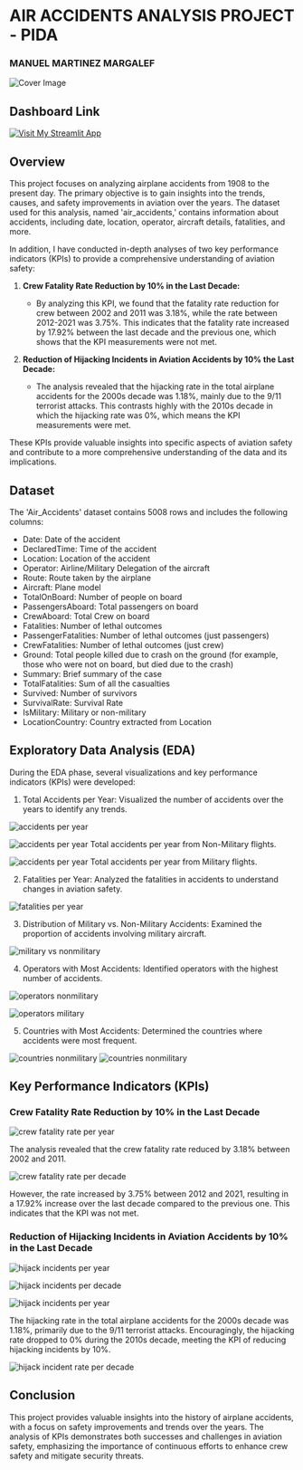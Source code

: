 # AIR ACCIDENTS ANALYSIS PROJECT - PIDA
### MANUEL MARTINEZ MARGALEF

![Cover Image](cover_image.jpg)

## Dashboard Link

[![Visit My Streamlit App](https://miro.medium.com/v2/resize:fit:720/format:webp/1*9Ml5_jx8SPibG0aJ4r7iDw.png)](https://manumartinezm-pida-henry-main-vllnt8.streamlit.app/visualizations_kpi_1)

## Overview
This project focuses on analyzing airplane accidents from 1908 to the present day. The primary objective is to gain insights into the trends, causes, and safety improvements in aviation over the years. The dataset used for this analysis, named 'air_accidents,' contains information about accidents, including date, location, operator, aircraft details, fatalities, and more.

In addition, I have conducted in-depth analyses of two key performance indicators (KPIs) to provide a comprehensive understanding of aviation safety:

1. **Crew Fatality Rate Reduction by 10% in the Last Decade:**
   - By analyzing this KPI, we found that the fatality rate reduction for crew between 2002 and 2011 was 3.18%, while the rate between 2012-2021 was 3.75%. This indicates that the fatality rate increased by 17.92% between the last decade and the previous one, which shows that the KPI measurements were not met.

2. **Reduction of Hijacking Incidents in Aviation Accidents by 10% the Last Decade:**
   - The analysis revealed that the hijacking rate in the total airplane accidents for the 2000s decade was 1.18%, mainly due to the 9/11 terrorist attacks. This contrasts highly with the 2010s decade in which the hijacking rate was 0%, which means the KPI measurements were met.

These KPIs provide valuable insights into specific aspects of aviation safety and contribute to a more comprehensive understanding of the data and its implications.
## Dataset
The 'Air_Accidents' dataset contains 5008 rows and includes the following columns:

* Date: Date of the accident
* DeclaredTime: Time of the accident
* Location: Location of the accident
* Operator: Airline/Military Delegation of the aircraft
* Route: Route taken by the airplane
* Aircraft: Plane model
* TotalOnBoard: Number of people on board
* PassengersAboard: Total passengers on board
* CrewAboard: Total Crew on board
* Fatalities: Number of lethal outcomes
* PassengerFatalities: Number of lethal outcomes (just passengers)
* CrewFatalities: Number of lethal outcomes (just crew)
* Ground: Total people killed due to crash on the ground (for example, those who were not on board, but died due to the crash)
* Summary: Brief summary of the case
* TotalFatalities: Sum of all the casualties
* Survived: Number of survivors
* SurvivalRate: Survival Rate
* IsMilitary: Military or non-military
* LocationCountry: Country extracted from Location

## Exploratory Data Analysis (EDA)
During the EDA phase, several visualizations and key performance indicators (KPIs) were developed:

1) Total Accidents per Year: Visualized the number of accidents over the years to identify any trends.

![accidents per year](images/accidents_per_year.png)

![accidents per year](images/nonmilitary_accidents_per_year.png)
Total accidents per year from Non-Military flights.

![accidents per year](images/military_accidents_per_year.png)
Total accidents per year from Military flights.

2) Fatalities per Year: Analyzed the fatalities in accidents to understand changes in aviation safety.

![fatalities per year](images/fatalities_per_year.png)

3) Distribution of Military vs. Non-Military Accidents: Examined the proportion of accidents involving military aircraft.

![military vs nonmilitary](images/military_vs_nonmilitary_pie.png)

4) Operators with Most Accidents: Identified operators with the highest number of accidents.

![operators nonmilitary](images/top20_accidents_by_operator.png)

![operators military](images/top20_accidents_by_operator_military.png)

5) Countries with Most Accidents: Determined the countries where accidents were most frequent.

![countries nonmilitary](images/top20_countries_most_accidents.png)
![countries nonmilitary](images/top20_countries_most_accidents_military.png)

## Key Performance Indicators (KPIs)
### Crew Fatality Rate Reduction by 10% in the Last Decade

![crew fatality rate per year](images/crew_fatality_rates_per_year.png)

The analysis revealed that the crew fatality rate reduced by 3.18% between 2002 and 2011.

![crew fatality rate per decade](images/crew_fatality_rate_by_decade.png)

However, the rate increased by 3.75% between 2012 and 2021, resulting in a 17.92% increase over the last decade compared to the previous one. This indicates that the KPI was not met.
### Reduction of Hijacking Incidents in Aviation Accidents by 10% in the Last Decade

![hijack incidents per year](images/hijack_incidents_per_year.png)

![hijack incidents per decade](images/hijack_incidents_per_decade.png)

![hijack incidents per year](images/hijack_incidents_per_year_per_operator.png)

The hijacking rate in the total airplane accidents for the 2000s decade was 1.18%, primarily due to the 9/11 terrorist attacks.
Encouragingly, the hijacking rate dropped to 0% during the 2010s decade, meeting the KPI of reducing hijacking incidents by 10%.

![hijack incident rate per decade](images/hijacking_incident_rate_per_decade.png)


## Conclusion
This project provides valuable insights into the history of airplane accidents, with a focus on safety improvements and trends over the years. The analysis of KPIs demonstrates both successes and challenges in aviation safety, emphasizing the importance of continuous efforts to enhance crew safety and mitigate security threats.